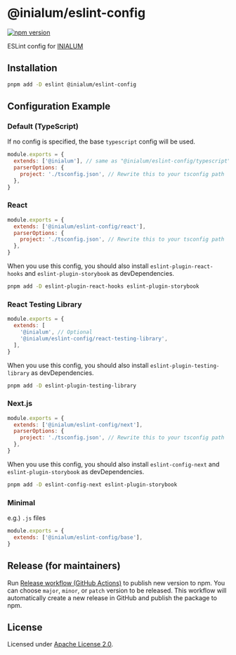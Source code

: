 # @inialum/eslint-config

[![npm version](https://badge.fury.io/js/@inialum%2Feslint-config.svg)](https://www.npmjs.com/package/@inialum/eslint-config)

ESLint config for [INIALUM](https://inialum.org)

## Installation

```bash
pnpm add -D eslint @inialum/eslint-config
```

## Configuration Example

### Default (TypeScript)

If no config is specified, the base `typescript` config will be used.

```js
module.exports = {
  extends: ['@inialum'], // same as "@inialum/eslint-config/typescript"
  parserOptions: {
    project: './tsconfig.json', // Rewrite this to your tsconfig path
  },
}
```

### React

```js
module.exports = {
  extends: ['@inialum/eslint-config/react'],
  parserOptions: {
    project: './tsconfig.json', // Rewrite this to your tsconfig path
  },
}
```

When you use this config, you should also install `eslint-plugin-react-hooks` and `eslint-plugin-storybook` as devDependencies.

```bash
pnpm add -D eslint-plugin-react-hooks eslint-plugin-storybook
```

### React Testing Library

```js
module.exports = {
  extends: [
    '@inialum', // Optional
    '@inialum/eslint-config/react-testing-library',
  ],
}
```

When you use this config, you should also install `eslint-plugin-testing-library` as devDependencies.

```bash
pnpm add -D eslint-plugin-testing-library
```

### Next.js

```js
module.exports = {
  extends: ['@inialum/eslint-config/next'],
  parserOptions: {
    project: './tsconfig.json', // Rewrite this to your tsconfig path
  },
}
```

When you use this config, you should also install `eslint-config-next` and `eslint-plugin-storybook` as devDependencies.

```bash
pnpm add -D eslint-config-next eslint-plugin-storybook
```

### Minimal

e.g.) `.js` files

```js
module.exports = {
  extends: ['@inialum/eslint-config/base'],
}
```

## Release (for maintainers)

Run [Release workflow (GitHub Actions)](https://github.com/inialum/eslint-config/actions/workflows/release.yml) to publish new version to npm.
You can choose `major`, `minor`, or `patch` version to be released.
This workflow will automatically create a new release in GitHub and publish the package to npm.

## License

Licensed under [Apache License 2.0](LICENSE).

